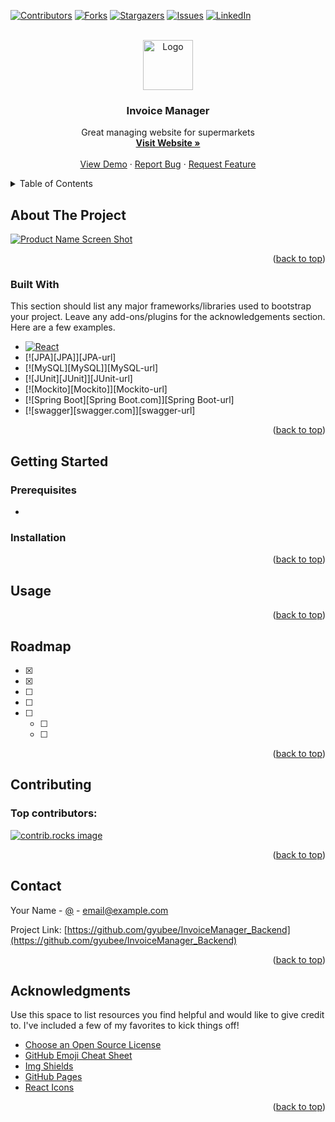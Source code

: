 <a id="readme-top"></a>

[![Contributors][contributors-shield]][contributors-url]
[![Forks][forks-shield]][forks-url]
[![Stargazers][stars-shield]][stars-url]
[![Issues][issues-shield]][issues-url]
[![LinkedIn][linkedin-shield]][linkedin-url]



<!-- PROJECT LOGO -->
<br />
<div align="center">
  <a href="https://github.com/gyubee/InvoiceManager_Backend">
    <img src="/logo/favicon.png" alt="Logo" width="80" height="80">
  </a>

  <h3 align="center">Invoice Manager</h3>

  <p align="center">
    Great managing website for supermarkets
    <br />
    <a href=""><strong>Visit Website »</strong></a>
    <br />
    <br />
    <a href="">View Demo</a>
    ·
    <a href="">Report Bug</a>
    ·
    <a href="">Request Feature</a>
  </p>
</div>



<!-- TABLE OF CONTENTS -->
<details>
  <summary>Table of Contents</summary>
  <ol>
    <li>
      <a href="#about-the-project">About The Project</a>
      <ul>
        <li><a href="#built-with">Built With</a></li>
      </ul>
    </li>
    <li>
      <a href="#getting-started">Getting Started</a>
      <ul>
        <li><a href="#prerequisites">Prerequisites</a></li>
        <li><a href="#installation">Installation</a></li>
      </ul>
    </li>
    <li><a href="#usage">Usage</a></li>
    <li><a href="#roadmap">Roadmap</a></li>
    <li><a href="#contributing">Contributing</a></li>
    <li><a href="#license">License</a></li>
    <li><a href="#contact">Contact</a></li>
    <li><a href="#acknowledgments">Acknowledgments</a></li>
  </ol>
</details>



<!-- ABOUT THE PROJECT -->
## About The Project

[![Product Name Screen Shot][product-screenshot]](https://example.com)



<p align="right">(<a href="#readme-top">back to top</a>)</p>



### Built With

This section should list any major frameworks/libraries used to bootstrap your project. Leave any add-ons/plugins for the acknowledgements section. Here are a few examples.

* [![React][React.js]][React-url]
* [![JPA][JPA]][JPA-url]
* [![MySQL][MySQL]][MySQL-url]
* [![JUnit][JUnit]][JUnit-url]
* [![Mockito][Mockito]][Mockito-url]
* [![Spring Boot][Spring Boot.com]][Spring Boot-url]
* [![swagger][swagger.com]][swagger-url]

<p align="right">(<a href="#readme-top">back to top</a>)</p>



<!-- GETTING STARTED -->
## Getting Started



### Prerequisites

* 
  ```sh
  ```

### Installation


<p align="right">(<a href="#readme-top">back to top</a>)</p>



<!-- USAGE EXAMPLES -->
## Usage



<p align="right">(<a href="#readme-top">back to top</a>)</p>



<!-- ROADMAP -->
## Roadmap

- [x] 
- [x] 
- [ ] 
- [ ] 
- [ ] 
    - [ ] 
    - [ ] 


<p align="right">(<a href="#readme-top">back to top</a>)</p>



<!-- CONTRIBUTING -->
## Contributing



### Top contributors:

<a href="https://github.com/gyubee/InvoiceManager_Backend/graphs/contributors">
  <img src="https://contrib.rocks/image?repo=gyubee/InvoiceManager_Backend" alt="contrib.rocks image" />
</a>

<p align="right">(<a href="#readme-top">back to top</a>)</p>



<!-- CONTACT -->
## Contact

Your Name - [@](https://.com/) - email@example.com

Project Link: [https://github.com/gyubee/InvoiceManager_Backend](https://github.com/gyubee/InvoiceManager_Backend)

<p align="right">(<a href="#readme-top">back to top</a>)</p>



<!-- ACKNOWLEDGMENTS -->
## Acknowledgments

Use this space to list resources you find helpful and would like to give credit to. I've included a few of my favorites to kick things off!

* [Choose an Open Source License](https://choosealicense.com)
* [GitHub Emoji Cheat Sheet](https://www.webpagefx.com/tools/emoji-cheat-sheet)
* [Img Shields](https://shields.io)
* [GitHub Pages](https://pages.github.com)
* [React Icons](https://react-icons.github.io/react-icons/search)

<p align="right">(<a href="#readme-top">back to top</a>)</p>



<!-- MARKDOWN LINKS & IMAGES -->
<!-- https://www.markdownguide.org/basic-syntax/#reference-style-links -->
[contributors-shield]: https://img.shields.io/github/contributors/gyubee/InvoiceManager_Backend.svg?style=for-the-badge
[contributors-url]: https://github.com/gyubee/InvoiceManager_Backend/graphs/contributors
[forks-shield]: https://img.shields.io/github/forks/gyubee/InvoiceManager_Backend.svg?style=for-the-badge
[forks-url]: https://github.com/gyubee/InvoiceManager_Backend/network/members
[stars-shield]: https://img.shields.io/github/stars/gyubee/InvoiceManager_Backend.svg?style=for-the-badge
[stars-url]: https://github.com/gyubee/InvoiceManager_Backend/stargazers
[issues-shield]: https://img.shields.io/github/issues/gyubee/InvoiceManager_Backend.svg?style=for-the-badge
[issues-url]: https://github.com/gyubee/InvoiceManager_Backend/issues
[license-shield]: https://img.shields.io/github/license/gyubee/InvoiceManager_Backend.svg?style=for-the-badge
[license-url]: https://github.com/gyubee/InvoiceManager_Backend/blob/master/LICENSE.txt
[linkedin-shield]: https://img.shields.io/badge/-LinkedIn-black.svg?style=for-the-badge&logo=linkedin&colorB=555
[linkedin-url]: https://linkedin.com/in/
[product-screenshot]: images/screenshot.png
[Next.js]: https://img.shields.io/badge/next.js-000000?style=for-the-badge&logo=nextdotjs&logoColor=white
[Next-url]: https://nextjs.org/
[React.js]: https://img.shields.io/badge/React-20232A?style=for-the-badge&logo=react&logoColor=61DAFB
[React-url]: https://reactjs.org/
[Vue.js]: https://img.shields.io/badge/Vue.js-35495E?style=for-the-badge&logo=vuedotjs&logoColor=4FC08D
[Vue-url]: https://vuejs.org/
[Angular.io]: https://img.shields.io/badge/Angular-DD0031?style=for-the-badge&logo=angular&logoColor=white
[Angular-url]: https://angular.io/
[Svelte.dev]: https://img.shields.io/badge/Svelte-4A4A55?style=for-the-badge&logo=svelte&logoColor=FF3E00
[Svelte-url]: https://svelte.dev/
[Laravel.com]: https://img.shields.io/badge/Laravel-FF2D20?style=for-the-badge&logo=laravel&logoColor=white
[Laravel-url]: https://laravel.com
[Bootstrap.com]: https://img.shields.io/badge/Bootstrap-563D7C?style=for-the-badge&logo=bootstrap&logoColor=white
[Bootstrap-url]: https://getbootstrap.com
[JQuery.com]: https://img.shields.io/badge/jQuery-0769AD?style=for-the-badge&logo=jquery&logoColor=white
[JQuery-url]: https://jquery.com 
